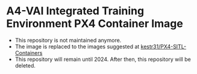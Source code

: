 # A4-VAI Integrated Training Environment PX4 Container Image

- This repository is not maintained anymore.
- The image is replaced to the images suggested at [kestr31/PX4-SITL-Containers](https://github.com/kestr31/PX4-SITL-Containers)
- This repository will remain until 2024. After then, this repository will be deleted.